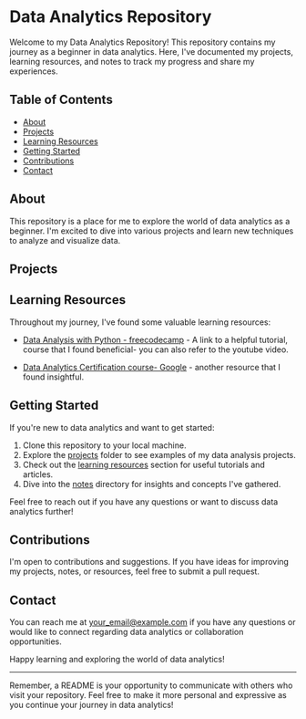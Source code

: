 # Data Analytics Repository

Welcome to my Data Analytics Repository! This repository contains my journey as a beginner in data analytics. 
Here, I've documented my projects, learning resources, and notes to track my progress and share my experiences.

## Table of Contents

- [About](#about)
- [Projects](#projects)
- [Learning Resources](#learning-resources)
- [Getting Started](#getting-started)
- [Contributions](#contributions)
- [Contact](#contact)

## About

This repository is a place for me to explore the world of data analytics as a beginner. 
I'm excited to dive into various projects and learn new techniques to analyze and visualize data.

## Projects


## Learning Resources

Throughout my journey, I've found some valuable learning resources:

- [Data Analysis with Python - freecodecamp]([learning_resources/resource_name](https://www.freecodecamp.org/learn/data-analysis-with-python/#data-analysis-with-python-course)) - A link to a helpful tutorial, course that I found beneficial- you can also refer to the youtube video.

- [Data Analytics Certification course- Google]([learning_resources/another_resource](https://grow.google/intl/en_in/data-analytics-course/)) - another resource that I found insightful.

## Getting Started

If you're new to data analytics and want to get started:

1. Clone this repository to your local machine.
2. Explore the [projects](projects) folder to see examples of my data analysis projects.
3. Check out the [learning resources](learning_resources) section for useful tutorials and articles.
4. Dive into the [notes](notes) directory for insights and concepts I've gathered.

Feel free to reach out if you have any questions or want to discuss data analytics further!

## Contributions

I'm open to contributions and suggestions. If you have ideas for improving my projects, notes, or resources, feel free to submit a pull request.

## Contact

You can reach me at [your_email@example.com](mailto:your_email@example.com) if you have any questions or would like to connect regarding data analytics or collaboration opportunities.

Happy learning and exploring the world of data analytics!

---

Remember, a README is your opportunity to communicate with others who visit your repository. Feel free to make it more personal and expressive as you continue your journey in data analytics!
